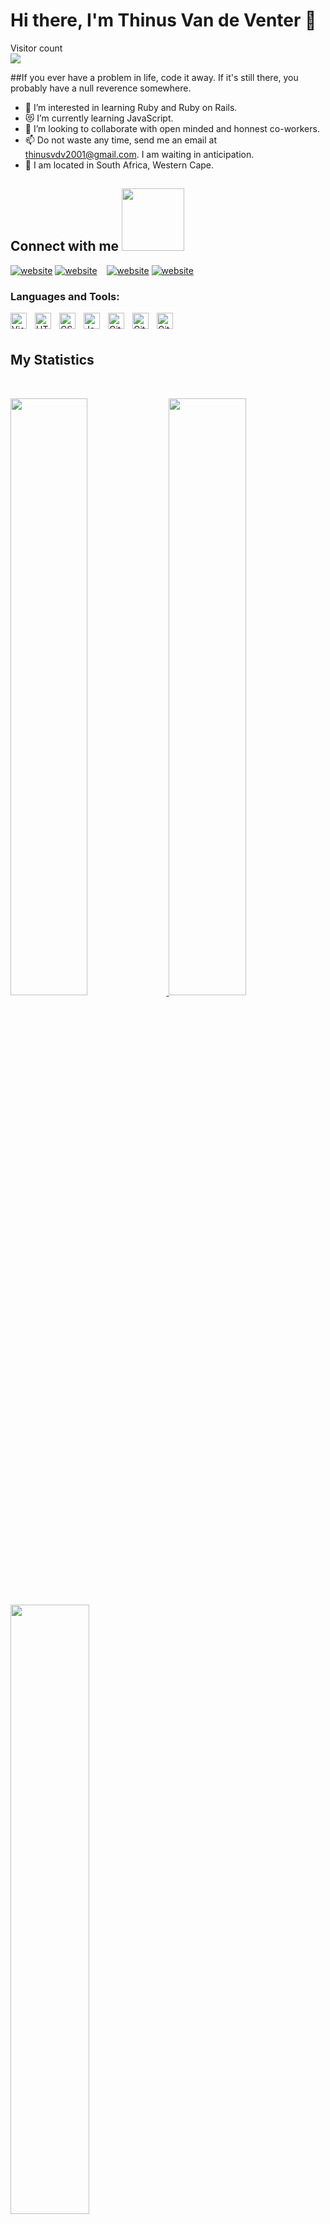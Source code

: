 # Hi there, I'm Thinus Van de Venter 👋 

<p align="left"> 
  Visitor count<br>
<img src="https://profile-counter.glitch.me/Thinus01/count.svg" />
</p>

##If you ever have a problem in life, code it away. If it's still there, you probably have a null reverence somewhere.

- 👀 I’m interested in learning Ruby and Ruby on Rails.
- 😻 I’m currently learning JavaScript.
- 💞️ I’m looking to collaborate with open minded and honnest co-workers.
- 📫 Do not waste any time, send me an email at thinusvdv2001@gmail.com. I am waiting in anticipation.
- 🌱 I am located in South Africa, Western Cape.

## Connect with me <img src='https://raw.githubusercontent.com/ShahriarShafin/ShahriarShafin/main/Assets/handshake.gif' width="100px">

[![website](./img/twitter-light.svg)](https://twitter.com/thinus_v_d_v#gh-light-mode-only)
[![website](./img/twitter-dark.svg)](https://twitter.com/thinus_v_d_v#gh-dark-mode-only)
&nbsp;&nbsp;
[![website](./img/linkedin-light.svg)](https://www.linkedin.com/in/thinus-van-de-venter#gh-light-mode-only)
[![website](./img/linkedin-dark.svg)](https://www.linkedin.com/in/thinus-van-de-venter#gh-dark-mode-only)
&nbsp;&nbsp;

### Languages and Tools:

[<img align="left" alt="Visual Studio Code" width="26px" src="https://cdn.jsdelivr.net/gh/devicons/devicon/icons/vscode/vscode-original.svg" style="padding-right:10px;" />](https://code.visualstudio.com/)
[<img align="left" alt="HTML5" width="26px" src="https://cdn.jsdelivr.net/gh/devicons/devicon/icons/html5/html5-original.svg" style="padding-right:10px;" />](https://developer.mozilla.org/en-US/docs/Web/Guide/HTML/HTML5)
[<img align="left" alt="CSS3" width="26px" src="https://cdn.jsdelivr.net/gh/devicons/devicon/icons/css3/css3-original.svg" style="padding-right:10px;" />](https://developer.mozilla.org/en-US/docs/Web/CSS)
[<img align="left" alt="JavaScript" width="26px" src="https://cdn.jsdelivr.net/gh/devicons/devicon/icons/javascript/javascript-original.svg" style="padding-right:10px;" />](https://developer.mozilla.org/en-US/docs/Web/JavaScript)
[<img align="left" alt="Git" width="26px" src="https://cdn.jsdelivr.net/gh/devicons/devicon/icons/git/git-original.svg" style="padding-right:10px;" />](https://git-scm.com/)
[<img align="left" alt="GitHub" width="26px" src="https://user-images.githubusercontent.com/3369400/139447912-e0f43f33-6d9f-45f8-be46-2df5bbc91289.png" style="padding-right:10px;" />](https://github.com#gh-dark-mode-only)
[<img align="left" alt="GitHub" width="26px" src="https://user-images.githubusercontent.com/3369400/139448065-39a229ba-4b06-434b-bc67-616e2ed80c8f.png" style="padding-right:10px;" />](https://github.com#gh-light-mode-only)

<br />
<br />

## My Statistics
<br/>

<p align="left">
  <a href="https://github.com/Thinus01">
  <img width="49.5%" src="https://github-readme-stats.vercel.app/api?username=Thinus01&show_icons=true&theme=tokyonight&hide_border=true" />
    <img width="49.5%" src="https://github-readme-streak-stats.herokuapp.com/?user=Thinus01&theme=tokyonight&hide_border=true" />
  <img height="50%" width="auto" src ="https://github-readme-stats.vercel.app/api/top-langs/?username=Thinus01&layout=compact&hide_border=true&theme=tokyonight&bg_color=00000000&langs_count=6&hide=jupyter%20notebook,text,php">
  </a>
</p>
<br>

